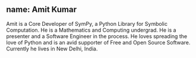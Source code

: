 name: Amit Kumar
---
Amit is a Core Developer of SymPy, a Python Library for Symbolic Computation. He is a Mathematics and Computing undergrad. He is a presenter and a Software Engineer in the process. He loves spreading the love of Python and is an avid supporter of Free and Open Source Software. Currently he lives in New Delhi, India.
